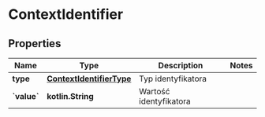 
# ContextIdentifier

## Properties
| Name | Type | Description | Notes |
| ------------ | ------------- | ------------- | ------------- |
| **type** | [**ContextIdentifierType**](ContextIdentifierType.md) | Typ identyfikatora |  |
| **&#x60;value&#x60;** | **kotlin.String** | Wartość identyfikatora |  |



